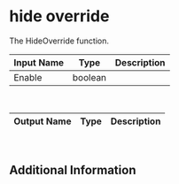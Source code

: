 

# hide override

The HideOverride function.

|Input Name|Type|Description|
|---|---|---|
|Enable|boolean||


<br>

|Output Name|Type|Description|
|---|---|---|


<br>

## Additional Information